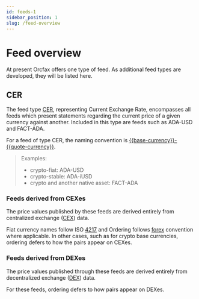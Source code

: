```yaml
---
id: feeds-1
sidebar_position: 1
slug: /feed-overview
---
```


# Feed overview

At present Orcfax offers one type of feed. As additional feed types are
developed, they will be listed here.

## CER

The feed type [CER][cer-1], representing Current Exchange Rate, encompasses all
feeds which present statements regarding the current price of a given currency
against another. Included in this type are feeds such as ADA-USD and FACT-ADA.

For a feed of type CER, the naming convention is
[{{base-currency}}-{{quote-currency}}][cer-2].

>Examples:
>
>* crypto-fiat: ADA-USD
>* crypto-stable: ADA-iUSD
>* crypto and another native asset: FACT-ADA

[cer-1]: https://glossary.orcfax.io/#cer
[cer-2]: https://glossary.orcfax.io/#baseQuote

### Feeds derived from CEXes

The price values published by these feeds are derived entirely from centralized
exchange ([CEX][cex-1]) data.

Fiat currency names follow ISO [4217][cex-2] and Ordering follows [forex][cex-3]
convention where applicable. In other cases, such as for crypto base currencies,
ordering defers to how the pairs appear on CEXes.

[cex-1]: https://glossary.orcfax.io/#cex
[cex-2]: https://en.wikipedia.org/wiki/ISO_4217
[cex-3]: https://tradenation.com/articles/base-currency-and-quote-currency/

### Feeds derived from DEXes

The price values published through these feeds are derived entirely from
decentralized exchange ([DEX][dex-1]) data.

For these feeds, ordering defers to how pairs appear on DEXes.

[dex-1]: https://glossary.orcfax.io/#dex
